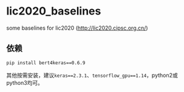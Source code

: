 # lic2020_baselines
some baselines for lic2020 (http://lic2020.cipsc.org.cn/)

## 依赖

```bash
pip install bert4keras==0.6.9
```

其他按需安装，建议`keras==2.3.1`、`tensorflow_gpu==1.14`，python2或python3均可。
